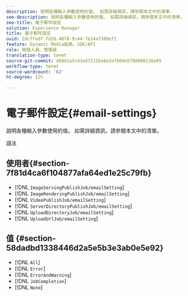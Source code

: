 ```yaml
---
description: 說明各種輸入參數使用的值。 如需詳細資訊，請參閱本文中的清單。
seo-description: 說明各種輸入參數使用的值。 如需詳細資訊，請參閱本文中的清單。
seo-title: 電子郵件設定
solution: Experience Manager
title: 電子郵件設定
uuid: 2dcffedf-fd26-4878-9c44-fe14a7388ef2
feature: Dynamic Media經典，SDK/API
role: 開發人員、管理員
translation-type: tm+mt
source-git-commit: 469d1a5c43a972116a8a2efb0de5708800130a99
workflow-type: tm+mt
source-wordcount: '62'
ht-degree: 12%

---
```



# 電子郵件設定{#email-settings}

說明各種輸入參數使用的值。 如需詳細資訊，請參閱本文中的清單。

語法

## 使用者{#section-7f81d4ca6f104877afa64ed1e25c79fb}

* [!DNL `ImageServingPublishJob/emailSetting`]
* [!DNL `ImageRenderingPublishJob/emailSetting`]
* [!DNL `VideoPublishJob/emailSetting`]
* [!DNL `ServerDirectoryPublishJob/emailSetting`]
* [!DNL `UploadDirectoryJob/emailSetting`]
* [!DNL `UploadUrlJob/emailSetting`]

## 值 {#section-58dadbd1338446d2a5e5b3e3ab0e5e92}

* [!DNL `All`]
* [!DNL `Error`]
* [!DNL `ErrorAndWarning`]
* [!DNL `JobCompletion`]
* [!DNL `None`]

